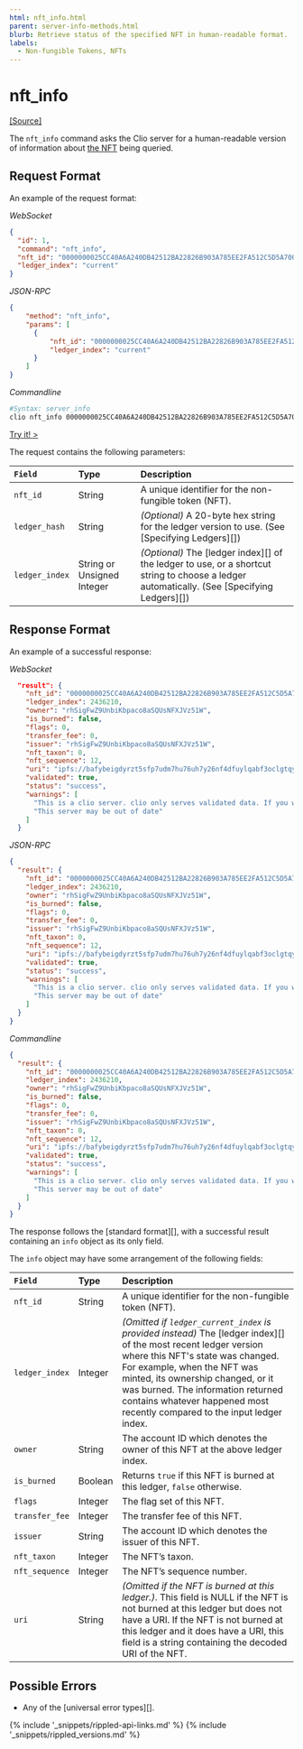 ```yaml
---
html: nft_info.html
parent: server-info-methods.html
blurb: Retrieve status of the specified NFT in human-readable format.
labels:
  - Non-fungible Tokens, NFTs
---
```

# nft_info
[[Source]](https://github.com/XRPLF/clio/tree/4a5cb962b6971872d150777881801ce27ae9ed1a/src/rpc/handlers "Source")

The `nft_info` command asks the Clio server for a human-readable version of information about [the NFT](non-fungible-tokens.html) being queried. 

## Request Format
An example of the request format:

<!-- MULTICODE_BLOCK_START -->

*WebSocket*

```json
{
  "id": 1,
  "command": "nft_info",
  "nft_id": "0000000025CC40A6A240DB42512BA22826B903A785EE2FA512C5D5A70000000C",
  "ledger_index": "current"
}
```

*JSON-RPC*

```json
{
    "method": "nft_info",
    "params": [
      {
          "nft_id": "0000000025CC40A6A240DB42512BA22826B903A785EE2FA512C5D5A70000000C",
          "ledger_index": "current"
      }
    ]
}
```

*Commandline*

```sh
#Syntax: server_info
clio nft_info 0000000025CC40A6A240DB42512BA22826B903A785EE2FA512C5D5A70000000C current
```

<!-- MULTICODE_BLOCK_END -->

[Try it! >](websocket-api-tool.html#nft_info)

The request contains the following parameters:

| `Field`        | Type                       | Description                    |
|:---------------|:---------------------------|:-------------------------------|
| `nft_id`       | String                     | A unique identifier for the non-fungible token (NFT). |
| `ledger_hash`  | String                     | _(Optional)_ A 20-byte hex string for the ledger version to use. (See [Specifying Ledgers][]) |
| `ledger_index` | String or Unsigned Integer | _(Optional)_ The [ledger index][] of the ledger to use, or a shortcut string to choose a ledger automatically. (See [Specifying Ledgers][]) | 

## Response Format

An example of a successful response:

<!-- MULTICODE_BLOCK_START -->

*WebSocket*

```json
  "result": {
    "nft_id": "0000000025CC40A6A240DB42512BA22826B903A785EE2FA512C5D5A70000000C",
    "ledger_index": 2436210,
    "owner": "rhSigFwZ9UnbiKbpaco8aSQUsNFXJVz51W",
    "is_burned": false,
    "flags": 0,
    "transfer_fee": 0,
    "issuer": "rhSigFwZ9UnbiKbpaco8aSQUsNFXJVz51W",
    "nft_taxon": 0,
    "nft_sequence": 12,
    "uri": "ipfs://bafybeigdyrzt5sfp7udm7hu76uh7y26nf4dfuylqabf3oclgtqy55fbzdi",
    "validated": true,
    "status": "success",
    "warnings": [
      "This is a clio server. clio only serves validated data. If you want to talk to rippled, include 'ledger_index':'current' in your request",
      "This server may be out of date"
    ]
  }
```

*JSON-RPC*

```json
{
  "result": {
    "nft_id": "0000000025CC40A6A240DB42512BA22826B903A785EE2FA512C5D5A70000000C",
    "ledger_index": 2436210,
    "owner": "rhSigFwZ9UnbiKbpaco8aSQUsNFXJVz51W",
    "is_burned": false,
    "flags": 0,
    "transfer_fee": 0,
    "issuer": "rhSigFwZ9UnbiKbpaco8aSQUsNFXJVz51W",
    "nft_taxon": 0,
    "nft_sequence": 12,
    "uri": "ipfs://bafybeigdyrzt5sfp7udm7hu76uh7y26nf4dfuylqabf3oclgtqy55fbzdi",
    "validated": true,
    "status": "success",
    "warnings": [
      "This is a clio server. clio only serves validated data. If you want to talk to rippled, include 'ledger_index':'current' in your request",
      "This server may be out of date"
    ]
  }
}
```

*Commandline*

```json
{
  "result": {
    "nft_id": "0000000025CC40A6A240DB42512BA22826B903A785EE2FA512C5D5A70000000C",
    "ledger_index": 2436210,
    "owner": "rhSigFwZ9UnbiKbpaco8aSQUsNFXJVz51W",
    "is_burned": false,
    "flags": 0,
    "transfer_fee": 0,
    "issuer": "rhSigFwZ9UnbiKbpaco8aSQUsNFXJVz51W",
    "nft_taxon": 0,
    "nft_sequence": 12,
    "uri": "ipfs://bafybeigdyrzt5sfp7udm7hu76uh7y26nf4dfuylqabf3oclgtqy55fbzdi",
    "validated": true,
    "status": "success",
    "warnings": [
      "This is a clio server. clio only serves validated data. If you want to talk to rippled, include 'ledger_index':'current' in your request",
      "This server may be out of date"
    ]
  }
}
```

<!-- MULTICODE_BLOCK_END -->

The response follows the [standard format][], with a successful result containing an `info` object as its only field.

The `info` object may have some arrangement of the following fields:

| `Field`                             | Type            | Description          |
|:------------------------------------|:----------------|:---------------------|
| `nft_id`                            | String          | A unique identifier for the non-fungible token (NFT). |
| `ledger_index`                      | Integer         | _(Omitted if `ledger_current_index` is provided instead)_ The [ledger index][] of the most recent ledger version where this NFT's state was changed. For example, when the NFT was minted, its ownership changed, or it was burned. The information returned contains whatever happened most recently compared to the input ledger index. |
| `owner`                             | String          | The account ID which denotes the owner of this NFT at the above ledger index. |
| `is_burned`                         | Boolean         | Returns `true` if this NFT is burned at this ledger, `false` otherwise. |
| `flags `                            | Integer         | The flag set of this NFT. |
| `transfer_fee`                      | Integer         | The transfer fee of this NFT. |
| `issuer`                            | String          | The account ID which denotes the issuer of this NFT. |
| `nft_taxon`                         | Integer         | The NFT’s taxon. |
|  `nft_sequence`                     | Integer         | The NFT’s sequence number. |
| `uri`                               | String          | _(Omitted if the NFT is burned at this ledger.)_. This field is NULL if the NFT is not burned at this ledger but does not have a URI.  If the NFT is not burned at this ledger and it does have a URI, this field is a string containing the decoded URI of the NFT.


## Possible Errors

* Any of the [universal error types][].


<!--{# common link defs #}-->
{% include '_snippets/rippled-api-links.md' %}
{% include '_snippets/rippled_versions.md' %}
